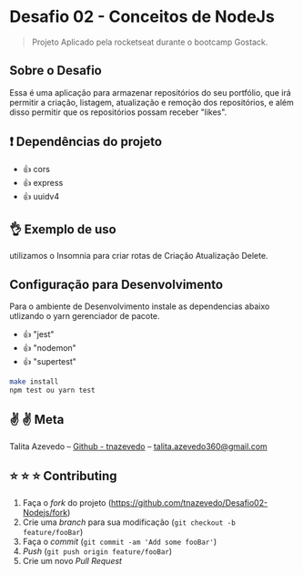 # Desafio 02 - Conceitos de NodeJs

> Projeto Aplicado pela rocketseat durante o bootcamp Gostack.

## Sobre o Desafio

Essa é uma aplicação para armazenar repositórios do seu portfólio, que irá permitir a criação, listagem, atualização e remoção dos repositórios, e além disso permitir que os repositórios possam receber "likes".

## :exclamation: Dependências do projeto

- :thumbsup: cors
- :thumbsup: express
- :thumbsup: uuidv4

## :ok_hand: Exemplo de uso

utilizamos o Insomnia para criar rotas  de Criação Atualização Delete.

## Configuração para Desenvolvimento

Para o ambiente de Desenvolvimento instale as dependencias abaixo utlizando o yarn gerenciador de pacote.

- :thumbsup: "jest"
- :thumbsup: "nodemon"
- :thumbsup: "supertest"

```sh
make install
npm test ou yarn test
```

## :v: :v: Meta

Talita Azevedo – [Github - tnazevedo](https://github.com/tnazevedo/) – talita.azevedo360@gmail.com

## :star: :star: :star: Contributing

1. Faça o _fork_ do projeto (<https://github.com/tnazevedo/Desafio02-Nodejs/fork>)
2. Crie uma _branch_ para sua modificação (`git checkout -b feature/fooBar`)
3. Faça o _commit_ (`git commit -am 'Add some fooBar'`)
4. _Push_ (`git push origin feature/fooBar`)
5. Crie um novo _Pull Request_
